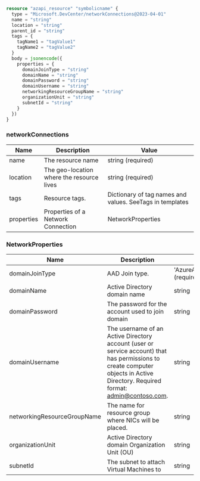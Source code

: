 ```terraform
resource "azapi_resource" "symbolicname" {
  type = "Microsoft.DevCenter/networkConnections@2023-04-01"
  name = "string"
  location = "string"
  parent_id = "string"
  tags = {
    tagName1 = "tagValue1"
    tagName2 = "tagValue2"
  }
  body = jsonencode({
    properties = {
      domainJoinType = "string"
      domainName = "string"
      domainPassword = "string"
      domainUsername = "string"
      networkingResourceGroupName = "string"
      organizationUnit = "string"
      subnetId = "string"
    }
  })
}

```

### networkConnections

| Name | Description | Value |
|-|-|-|
| name | The resource name | string (required) |
| location | The geo-location where the resource lives | string (required) |
| tags | Resource tags. | Dictionary of tag names and values. SeeTags in templates |
| properties | Properties of a Network Connection | NetworkProperties |


### NetworkProperties

| Name | Description | Value |
|-|-|-|
| domainJoinType | AAD Join type. | 'AzureADJoin''HybridAzureADJoin' (required) |
| domainName | Active Directory domain name | string |
| domainPassword | The password for the account used to join domain | string |
| domainUsername | The username of an Active Directory account (user or service account) that has permissions to create computer objects in Active Directory. Required format: admin@contoso.com. | string |
| networkingResourceGroupName | The name for resource group where NICs will be placed. | string |
| organizationUnit | Active Directory domain Organization Unit (OU) | string |
| subnetId | The subnet to attach Virtual Machines to | string |


